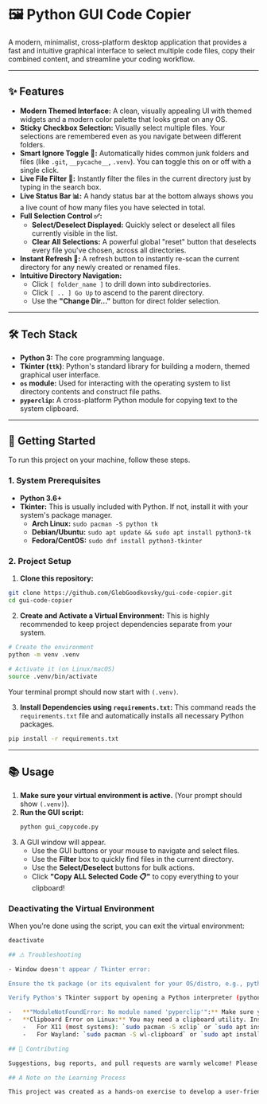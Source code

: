 # 🖼️ Python GUI Code Copier

A modern, minimalist, cross-platform desktop application that provides a fast and intuitive graphical interface to select multiple code files, copy their combined content, and streamline your coding workflow.

---

## ✨ Features

-   **Modern Themed Interface:** A clean, visually appealing UI with themed widgets and a modern color palette that looks great on any OS.
-   **Sticky Checkbox Selection:** Visually select multiple files. Your selections are remembered even as you navigate between different folders.
-   **Smart Ignore Toggle 🙈:** Automatically hides common junk folders and files (like `.git`, `__pycache__`, `.venv`). You can toggle this on or off with a single click.
-   **Live File Filter 🔎:** Instantly filter the files in the current directory just by typing in the search box.
-   **Live Status Bar 📊:** A handy status bar at the bottom always shows you a live count of how many files you have selected in total.
-   **Full Selection Control ✅:**
    *   **Select/Deselect Displayed:** Quickly select or deselect all files currently visible in the list.
    *   **Clear All Selections:** A powerful global "reset" button that deselects every file you've chosen, across all directories.
-   **Instant Refresh 🔄:** A refresh button to instantly re-scan the current directory for any newly created or renamed files.
-   **Intuitive Directory Navigation:**
    *   Click `[ folder_name ]` to drill down into subdirectories.
    *   Click `[ .. ] Go Up` to ascend to the parent directory.
    *   Use the **"Change Dir..."** button for direct folder selection.

---

## 🛠️ Tech Stack

-   **Python 3:** The core programming language.
-   **Tkinter (`ttk`)**: Python's standard library for building a modern, themed graphical user interface.
-   **`os` module:** Used for interacting with the operating system to list directory contents and construct file paths.
-   **`pyperclip`:** A cross-platform Python module for copying text to the system clipboard.

---
## 🚀 Getting Started

To run this project on your machine, follow these steps.

### 1. System Prerequisites

-   **Python 3.6+**
-   **Tkinter:** This is usually included with Python. If not, install it with your system's package manager.
    -   **Arch Linux:** `sudo pacman -S python tk`
    -   **Debian/Ubuntu:** `sudo apt update && sudo apt install python3-tk`
    -   **Fedora/CentOS:** `sudo dnf install python3-tkinter`

### 2. Project Setup

1.  **Clone this repository:**
```bash
git clone https://github.com/GlebGoodkovsky/gui-code-copier.git
cd gui-code-copier
```

2.  **Create and Activate a Virtual Environment:** This is highly recommended to keep project dependencies separate from your system.
```bash
# Create the environment
python -m venv .venv
    
# Activate it (on Linux/macOS)
source .venv/bin/activate
```

Your terminal prompt should now start with `(.venv)`.

3.  **Install Dependencies using `requirements.txt`:** This command reads the `requirements.txt` file and automatically installs all necessary Python packages.
```bash
pip install -r requirements.txt
```

---

## 📚 Usage

1.  **Make sure your virtual environment is active.** (Your prompt should show `(.venv)`).
2.  **Run the GUI script:**
    ```bash
    python gui_copycode.py
    ```
3.  A GUI window will appear.
    *   Use the GUI buttons or your mouse to navigate and select files.
    *   Use the **Filter** box to quickly find files in the current directory.
    *   Use the **Select/Deselect** buttons for bulk actions.
    *   Click **"Copy ALL Selected Code 📋"** to copy everything to your clipboard!

### Deactivating the Virtual Environment

When you're done using the script, you can exit the virtual environment:
```bash
deactivate

## ⚠️ Troubleshooting

- Window doesn't appear / Tkinter error:

Ensure the tk package (or its equivalent for your OS/distro, e.g., python3-tk on Debian/Ubuntu) is installed system-wide.

Verify Python's Tkinter support by opening a Python interpreter (python) and typing import tkinter. If it gives an error, Tkinter setup is incomplete.

-   **"ModuleNotFoundError: No module named 'pyperclip'":** Make sure your virtual environment is active *before* you run the `pip install` command and *before* you run the script.
-   **Clipboard Error on Linux:** You may need a clipboard utility. Install one with your package manager:
    -   For X11 (most systems): `sudo pacman -S xclip` or `sudo apt install xclip`
    -   For Wayland: `sudo pacman -S wl-clipboard` or `sudo apt install wl-clipboard`

## 🤝 Contributing

Suggestions, bug reports, and pull requests are warmly welcome! Please feel free to open an issue to discuss features or submit changes.

## A Note on the Learning Process

This project was created as a hands-on exercise to develop a user-friendly desktop application for a common coding task. It demonstrates core concepts of GUI development (Tkinter), file system interaction (os module), and persistent selection logic. The goal was to create a simple, understandable, yet fully functional program that solves a real problem. I used an AI assistant as a tool to help write and, more importantly, explain the code, using it as a learning partner to grasp fundamentals step-by-step.
